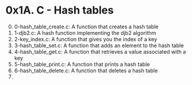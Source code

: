 # 0x1A. C - Hash tables
0. 0-hash_table_create.c: A function that creates a hash table
1. 1-djb2.c: A hash function implementing the djb2 algorithm
2. 2-key_index.c: A function that gives you the index of a key
3. 3-hash_table_set.c: A function that adds an element to the hash table
4. 4-hash_table_get.c: A function that retrieves a value associated with a key
5. 5-hash_table_print.c: A function that prints a hash table
6. 6-hash_table_delete.c: A function that deletes a hash table
7. 